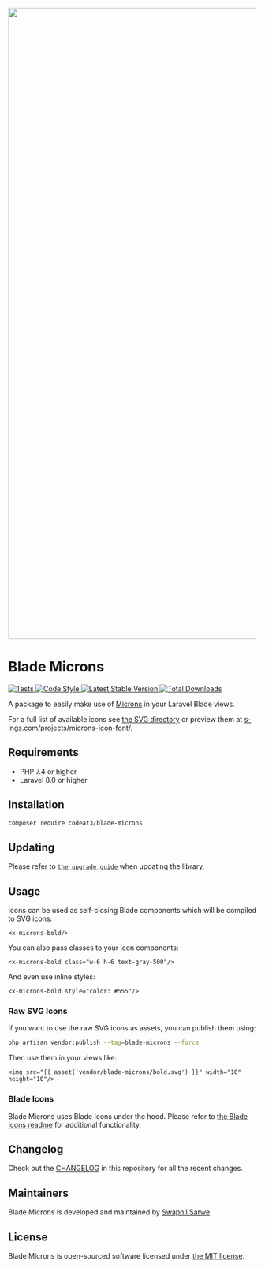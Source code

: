<p align="center">
    <img src="https://banners.beyondco.de/Blade%20Microns.png?theme=light&packageManager=composer+require&packageName=codeat3%2Fblade-microns&pattern=architect&style=style_1&description=A+package+to+use+Microns+Icons+in+your+Laravel+Blade+views&md=1&showWatermark=1&fontSize=100px&images=https%3A%2F%2Flaravel.com%2Fimg%2Flogomark.min.svg" width="1280" title="Social Card Blade Microns">
</p>

# Blade Microns

<a href="https://github.com/codeat3/blade-microns/actions?query=workflow%3ATests">
    <img src="https://github.com/codeat3/blade-microns/workflows/Tests/badge.svg" alt="Tests">
</a>
<a href="https://github.styleci.io/repos/258753939">
    <img src="https://github.styleci.io/repos/258753939/shield?style=flat" alt="Code Style">
</a>
<a href="https://packagist.org/packages/codeat3/blade-microns">
    <img src="https://img.shields.io/packagist/v/codeat3/blade-microns" alt="Latest Stable Version">
</a>
<a href="https://packagist.org/packages/codeat3/blade-microns">
    <img src="https://img.shields.io/packagist/dt/codeat3/blade-microns" alt="Total Downloads">
</a>

A package to easily make use of [Microns](https://github.com/stephenhutchings/microns) in your Laravel Blade views.

For a full list of available icons see [the SVG directory](resources/svg) or preview them at [s-ings.com/projects/microns-icon-font/](https://www.s-ings.com/projects/microns-icon-font/).

## Requirements

- PHP 7.4 or higher
- Laravel 8.0 or higher

## Installation

```bash
composer require codeat3/blade-microns
```

## Updating

Please refer to [`the upgrade guide`](UPGRADE.md) when updating the library.

## Usage

Icons can be used as self-closing Blade components which will be compiled to SVG icons:

```blade
<x-microns-bold/>
```

You can also pass classes to your icon components:

```blade
<x-microns-bold class="w-6 h-6 text-gray-500"/>
```

And even use inline styles:

```blade
<x-microns-bold style="color: #555"/>
```

### Raw SVG Icons

If you want to use the raw SVG icons as assets, you can publish them using:

```bash
php artisan vendor:publish --tag=blade-microns --force
```

Then use them in your views like:

```blade
<img src="{{ asset('vendor/blade-microns/bold.svg') }}" width="10" height="10"/>
```

### Blade Icons

Blade Microns uses Blade Icons under the hood. Please refer to [the Blade Icons readme](https://github.com/blade-ui-kit/blade-icons) for additional functionality.

## Changelog

Check out the [CHANGELOG](CHANGELOG.md) in this repository for all the recent changes.

## Maintainers

Blade Microns is developed and maintained by [Swapnil Sarwe](https://swapnilsarwe.com).

## License

Blade Microns is open-sourced software licensed under [the MIT license](LICENSE.md).
